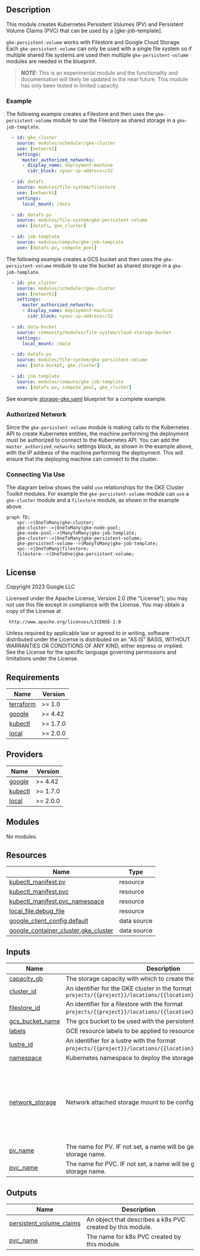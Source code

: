 ## Description

This module creates Kubernetes Persistent Volumes (PV) and Persistent Volume
Claims (PVC) that can be used by a [gke-job-template].

`gke-persistent-volume` works with Filestore and Google Cloud Storage. Each
`gke-persistent-volume` can only be used with a single file system so if multiple
shared file systems are used then multiple `gke-persistent-volume` modules are
needed in the blueprint.

> **_NOTE:_** This is an experimental module and the functionality and
> documentation will likely be updated in the near future. This module has only
> been tested in limited capacity.

### Example

The following example creates a Filestore and then uses the
`gke-persistent-volume` module to use the Filestore as shared storage in a
`gke-job-template`.

```yaml
  - id: gke_cluster
    source: modules/scheduler/gke-cluster
    use: [network1]
    settings:
      master_authorized_networks:
      - display_name: deployment-machine
        cidr_block: <your-ip-address>/32

  - id: datafs
    source: modules/file-system/filestore
    use: [network1]
    settings:
      local_mount: /data

  - id: datafs-pv
    source: modules/file-system/gke-persistent-volume
    use: [datafs, gke_cluster]

  - id: job-template
    source: modules/compute/gke-job-template
    use: [datafs-pv, compute_pool]
```

The following example creates a GCS bucket and then uses the
`gke-persistent-volume` module to use the bucket as shared storage in a
`gke-job-template`.

```yaml
  - id: gke_cluster
    source: modules/scheduler/gke-cluster
    use: [network1]
    settings:
      master_authorized_networks:
      - display_name: deployment-machine
        cidr_block: <your-ip-address>/32

  - id: data-bucket
    source: community/modules/file-system/cloud-storage-bucket
    settings:
      local_mount: /data

  - id: datafs-pv
    source: modules/file-system/gke-persistent-volume
    use: [data-bucket, gke_cluster]

  - id: job-template
    source: modules/compute/gke-job-template
    use: [datafs-pv, compute_pool, gke_cluster]
```

See example
[storage-gke.yaml](../../../../examples/README.md#storage-gkeyaml--) blueprint
for a complete example.

### Authorized Network

Since the `gke-persistent-volume` module is making calls to the Kubernetes API
to create Kubernetes entities, the machine performing the deployment must be
authorized to connect to the Kubernetes API. You can add the
`master_authorized_networks` settings block, as shown in the example above, with
the IP address of the machine performing the deployment. This will ensure that
the deploying machine can connect to the cluster.

### Connecting Via Use

The diagram below shows the valid `use` relationships for the GKE Cluster Toolkit
modules. For example the `gke-persistent-volume` module can `use` a
`gke-cluster` module and a `filestore` module, as shown in the example above.

```mermaid
graph TD;
    vpc-->|OneToMany|gke-cluster;
    gke-cluster-->|OneToMany|gke-node-pool;
    gke-node-pool-->|ManyToMany|gke-job-template;
    gke-cluster-->|OneToMany|gke-persistent-volume;
    gke-persistent-volume-->|ManyToMany|gke-job-template;
    vpc-->|OneToMany|filestore;
    filestore-->|OneToOne|gke-persistent-volume;
```

## License

<!-- BEGINNING OF PRE-COMMIT-TERRAFORM DOCS HOOK -->
Copyright 2023 Google LLC

Licensed under the Apache License, Version 2.0 (the "License");
you may not use this file except in compliance with the License.
You may obtain a copy of the License at

     http://www.apache.org/licenses/LICENSE-2.0

Unless required by applicable law or agreed to in writing, software
distributed under the License is distributed on an "AS IS" BASIS,
WITHOUT WARRANTIES OR CONDITIONS OF ANY KIND, either express or implied.
See the License for the specific language governing permissions and
limitations under the License.

## Requirements

| Name | Version |
|------|---------|
| <a name="requirement_terraform"></a> [terraform](#requirement\_terraform) | >= 1.0 |
| <a name="requirement_google"></a> [google](#requirement\_google) | >= 4.42 |
| <a name="requirement_kubectl"></a> [kubectl](#requirement\_kubectl) | >= 1.7.0 |
| <a name="requirement_local"></a> [local](#requirement\_local) | >= 2.0.0 |

## Providers

| Name | Version |
|------|---------|
| <a name="provider_google"></a> [google](#provider\_google) | >= 4.42 |
| <a name="provider_kubectl"></a> [kubectl](#provider\_kubectl) | >= 1.7.0 |
| <a name="provider_local"></a> [local](#provider\_local) | >= 2.0.0 |

## Modules

No modules.

## Resources

| Name | Type |
|------|------|
| [kubectl_manifest.pv](https://registry.terraform.io/providers/gavinbunney/kubectl/latest/docs/resources/manifest) | resource |
| [kubectl_manifest.pvc](https://registry.terraform.io/providers/gavinbunney/kubectl/latest/docs/resources/manifest) | resource |
| [kubectl_manifest.pvc_namespace](https://registry.terraform.io/providers/gavinbunney/kubectl/latest/docs/resources/manifest) | resource |
| [local_file.debug_file](https://registry.terraform.io/providers/hashicorp/local/latest/docs/resources/file) | resource |
| [google_client_config.default](https://registry.terraform.io/providers/hashicorp/google/latest/docs/data-sources/client_config) | data source |
| [google_container_cluster.gke_cluster](https://registry.terraform.io/providers/hashicorp/google/latest/docs/data-sources/container_cluster) | data source |

## Inputs

| Name | Description | Type | Default | Required |
|------|-------------|------|---------|:--------:|
| <a name="input_capacity_gb"></a> [capacity\_gb](#input\_capacity\_gb) | The storage capacity with which to create the persistent volume. | `number` | n/a | yes |
| <a name="input_cluster_id"></a> [cluster\_id](#input\_cluster\_id) | An identifier for the GKE cluster in the format `projects/{{project}}/locations/{{location}}/clusters/{{cluster}}` | `string` | n/a | yes |
| <a name="input_filestore_id"></a> [filestore\_id](#input\_filestore\_id) | An identifier for a filestore with the format `projects/{{project}}/locations/{{location}}/instances/{{name}}`. | `string` | `null` | no |
| <a name="input_gcs_bucket_name"></a> [gcs\_bucket\_name](#input\_gcs\_bucket\_name) | The gcs bucket to be used with the persistent volume. | `string` | `null` | no |
| <a name="input_labels"></a> [labels](#input\_labels) | GCE resource labels to be applied to resources. Key-value pairs. | `map(string)` | n/a | yes |
| <a name="input_lustre_id"></a> [lustre\_id](#input\_lustre\_id) | An identifier for a lustre with the format `projects/{{project}}/locations/{{location}}/instances/{{name}}`. | `string` | `null` | no |
| <a name="input_namespace"></a> [namespace](#input\_namespace) | Kubernetes namespace to deploy the storage PVC/PV | `string` | `"default"` | no |
| <a name="input_network_storage"></a> [network\_storage](#input\_network\_storage) | Network attached storage mount to be configured. | <pre>object({<br/>    server_ip             = string,<br/>    remote_mount          = string,<br/>    local_mount           = string,<br/>    fs_type               = string,<br/>    mount_options         = string,<br/>    client_install_runner = map(string)<br/>    mount_runner          = map(string)<br/>  })</pre> | n/a | yes |
| <a name="input_pv_name"></a> [pv\_name](#input\_pv\_name) | The name for PV. IF not set, a name will be generated based on the storage name. | `string` | `null` | no |
| <a name="input_pvc_name"></a> [pvc\_name](#input\_pvc\_name) | The name for PVC. IF not set, a name will be generated based on the storage name. | `string` | `null` | no |

## Outputs

| Name | Description |
|------|-------------|
| <a name="output_persistent_volume_claims"></a> [persistent\_volume\_claims](#output\_persistent\_volume\_claims) | An object that describes a k8s PVC created by this module. |
| <a name="output_pvc_name"></a> [pvc\_name](#output\_pvc\_name) | The name for k8s PVC created by this module. |
<!-- END OF PRE-COMMIT-TERRAFORM DOCS HOOK -->
